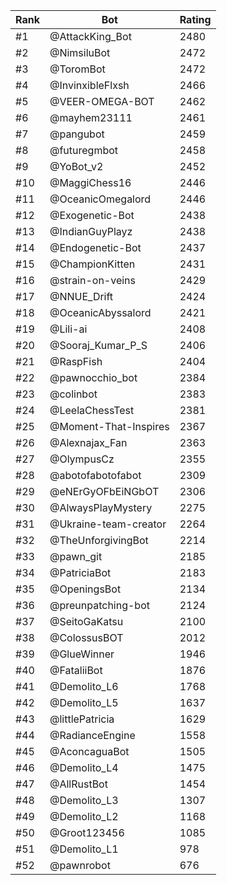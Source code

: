 Rank|Bot|Rating
---|---|---
#1|@AttackKing_Bot|2480
#2|@NimsiluBot|2472
#3|@ToromBot|2472
#4|@InvinxibleFlxsh|2466
#5|@VEER-OMEGA-BOT|2462
#6|@mayhem23111|2461
#7|@pangubot|2459
#8|@futuregmbot|2458
#9|@YoBot_v2|2452
#10|@MaggiChess16|2446
#11|@OceanicOmegalord|2446
#12|@Exogenetic-Bot|2438
#13|@IndianGuyPlayz|2438
#14|@Endogenetic-Bot|2437
#15|@ChampionKitten|2431
#16|@strain-on-veins|2429
#17|@NNUE_Drift|2424
#18|@OceanicAbyssalord|2421
#19|@Lili-ai|2408
#20|@Sooraj_Kumar_P_S|2406
#21|@RaspFish|2404
#22|@pawnocchio_bot|2384
#23|@colinbot|2383
#24|@LeelaChessTest|2381
#25|@Moment-That-Inspires|2367
#26|@Alexnajax_Fan|2363
#27|@OlympusCz|2355
#28|@abotofabotofabot|2309
#29|@eNErGyOFbEiNGbOT|2306
#30|@AlwaysPlayMystery|2275
#31|@Ukraine-team-creator|2264
#32|@TheUnforgivingBot|2214
#33|@pawn_git|2185
#34|@PatriciaBot|2183
#35|@OpeningsBot|2134
#36|@preunpatching-bot|2124
#37|@SeitoGaKatsu|2100
#38|@ColossusBOT|2012
#39|@GlueWinner|1946
#40|@FataliiBot|1876
#41|@Demolito_L6|1768
#42|@Demolito_L5|1637
#43|@littlePatricia|1629
#44|@RadianceEngine|1558
#45|@AconcaguaBot|1505
#46|@Demolito_L4|1475
#47|@AllRustBot|1454
#48|@Demolito_L3|1307
#49|@Demolito_L2|1168
#50|@Groot123456|1085
#51|@Demolito_L1|978
#52|@pawnrobot|676
